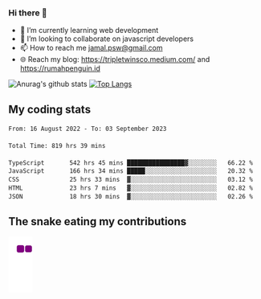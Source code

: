 ### Hi there 👋

<!--
**padepokanpenguin/padepokanpenguin** is a ✨ _special_ ✨ repository because its `README.md` (this file) appears on your GitHub profile.
-->

- 🌱 I’m currently learning  web development
- 👯 I’m looking to collaborate on javascript developers
- 📫 How to reach me jamal.psw@gmail.com
- 🌐 Reach my blog:
   https://tripletwinsco.medium.com/ and
   https://rumahpenguin.id

![Anurag's github stats](https://github-readme-stats.vercel.app/api?username=padepokanpenguin&count_private=true&disable_animations=false&show_icons=true&theme=default)
[![Top Langs](https://github-readme-stats.vercel.app/api/top-langs/?username=padepokanpenguin&theme=default&layout=compact)](https://github.com/padepokanpenguin)

## My coding stats

<!--START_SECTION:waka-->

```txt
From: 16 August 2022 - To: 03 September 2023

Total Time: 819 hrs 39 mins

TypeScript       542 hrs 45 mins ████████████████▓░░░░░░░░   66.22 %
JavaScript       166 hrs 34 mins █████░░░░░░░░░░░░░░░░░░░░   20.32 %
CSS              25 hrs 33 mins  ▓░░░░░░░░░░░░░░░░░░░░░░░░   03.12 %
HTML             23 hrs 7 mins   ▓░░░░░░░░░░░░░░░░░░░░░░░░   02.82 %
JSON             18 hrs 30 mins  ▓░░░░░░░░░░░░░░░░░░░░░░░░   02.26 %
```

<!--END_SECTION:waka-->


## The snake eating my contributions
![snake gif](https://github.com/padepokanpenguin/padepokanpenguin/blob/output/github-contribution-grid-snake.gif)
